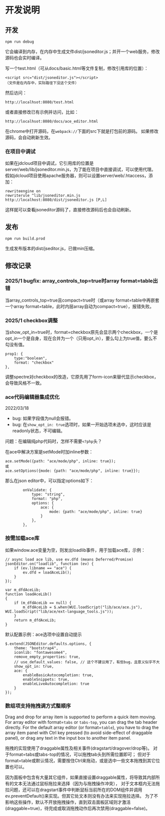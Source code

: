 # 开发说明

## 开发

	npm run debug

它会编译到内存，在内存中生成文件dist/jsoneditor.js；并开一个web服务，修改源码也会实时编译。

写一个test.html（可从docs/basic.html等文件复制，修改引用库的位置）：

    <script src="dist/jsoneditor.js"></script>
	（文件是在内存中，实际路径下没这个文件）

然后访问：

	http://localhsot:8080/test.html

或者直接修改已有示例并访问，比如：

	http://localhsot:8080/docs/ace_editor.html

在chrome中打开源码，在`webpack://`下面的src下就是打包前的源码。
如果修改源码，会自动刷新生效。

### 在项目中调试

如果在jdcloud项目中调试，它引用库的位置是server/web/lib/jsoneditor.min.js，为了能在项目中直接调试，可以使用代理。
假如jdcloud项目使用apache服务器，则可以设置server/web/.htaccess，添加：

	rewriteengine on
	rewriterule ^lib/jsoneditor.min.js http://localhost:8080/dist/jsoneditor.js [P,L]

这样就可以查看jsoneditor源码了，直接修改源码后也会自动刷新。

## 发布

	npm run build.prod

生成发布版本的dist/jseditor.js，已做min压缩。

## 修改记录

### 2025/1 bugfix: array_controls_top=true时array format=table出错

当array_controls_top=true且compact=true时（或array format=table中再嵌套一个array format=table，此时内层array自动为compact=true），报错失败。

### 2025/1 checkbox调整

当show_opt_in=true时，format=checkbox原先会显示两个checkbox，一个是opt_in一个是自身，现在合并为一个（只用opt_in），要么勾上为true值，要么不勾没有值。

	prop1: {
		type:"boolean",
		format: "checkbox"
	},

调整spectre对checkbox的改造，它原先用了form-icon来替代显示checkbox，会导致风格不一致。

### ace代码编辑器集成优化

2022/03/18 

- bug: 如果字段值为null会报错。
- bug: 在`show_opt_in: true`选项时，如果一开始选项未选中，这时应该是readonly状态，不可编辑。

问题：在编辑纯php代码时，怎样不需要`<?php`头？

在ace中解决方案是setMode时加inline参数：

	ace.setMode({path: "ace/mode/php", inline: true});
	或
	ace.setOptions({mode: {path: "ace/mode/php", inline: true}});

那么在json editor中，可以指定options如下：

			onValidate: {
				type: "string",
				format: "php",
				options: {
					ace: {
						mode: {path: "ace/mode/php", inline: true}
					}
				},
			},

### 按需加载ace库

如果window.ace变量为空，则发出loadlib事件，用于加载ace库，示例：

	// async load ace lib, use ev.dfd (means Deferred/Promise)
	jsonEditor.on("loadlib", function (ev) {
		if (ev.libname == "ace") {
			ev.dfd = loadAceLib();
		}
	});

	var m_dfdAceLib;
	function loadAceLib()
	{
		if (m_dfdAceLib == null) {
			m_dfdAceLib = $.when(WUI.loadScript("lib/ace/ace.js"), WUI.loadScript("lib/ace/ext-language_tools.js"));
		}
		return m_dfdAceLib;
	}

默认配置示例：ace选项中设置自动提示

	$.extend(JSONEditor.defaults.options, {
		theme: "bootstrap4",
		iconlib: "fontawesome4", 
		remove_empty_properties: true,
		// use_default_values: false, // 这个不建议用了，有些bug，且意义似乎不大
		show_opt_in: true,
		ace: {
			enableBasicAutocompletion: true,
			enableSnippets: true,
			enableLiveAutocompletion: true
		}
	});

### 数组项支持拖拽调方式整顺序

Drag and drop for array item is supported to perform a quick item moving.
For array editor with format=`tabs` or `tabs-top`, you can drag the tab header directly.
For the default array editor (or format=`table`), you have to drag the array item panel with Ctrl key pressed (to avoid side-effect of draggable panel), or drag any text in the input box to another item panel.

拖拽的实现使用了draggable属性及相关事件(dragstart/dragover/drop等)。
对于format=tabs或tabs-top的情况，可以拖拽tab头到所需位置即可；
但对于format=table或默认情况，需要按住Ctrl来拖动，或是选中一些文本拖拽到其它位置也可以。

因为面板中包含有大量其它组件，如果直接设置draggable属性，将导致其内部所有的文本无法通过鼠标拖拉来选择（因为与拖拽操作冲突），
对于文本框内无法拖拉问题，还可以在dragstart事件中判断鼠标当前所在的DOM组件并调用ev.preventDefault()来实现。但其它处文本则没有办法来实现拖拉选择。
为了不影响这些操作，默认不开放拖拽操作，直到双击面板区域则才激活(draggable=true)，待完成或取消拖拽动作后再次禁用(draggable=false)。

